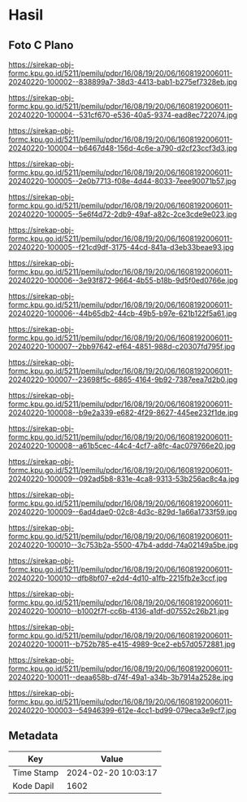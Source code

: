 # Hasil

## Foto C Plano

https://sirekap-obj-formc.kpu.go.id/5211/pemilu/pdpr/16/08/19/20/06/1608192006011-20240220-100002--838899a7-38d3-4413-bab1-b275ef7328eb.jpg

https://sirekap-obj-formc.kpu.go.id/5211/pemilu/pdpr/16/08/19/20/06/1608192006011-20240220-100004--531cf670-e536-40a5-9374-ead8ec722074.jpg

https://sirekap-obj-formc.kpu.go.id/5211/pemilu/pdpr/16/08/19/20/06/1608192006011-20240220-100004--b6467d48-156d-4c6e-a790-d2cf23ccf3d3.jpg

https://sirekap-obj-formc.kpu.go.id/5211/pemilu/pdpr/16/08/19/20/06/1608192006011-20240220-100005--2e0b7713-f08e-4d44-8033-7eee90071b57.jpg

https://sirekap-obj-formc.kpu.go.id/5211/pemilu/pdpr/16/08/19/20/06/1608192006011-20240220-100005--5e6f4d72-2db9-49af-a82c-2ce3cde9e023.jpg

https://sirekap-obj-formc.kpu.go.id/5211/pemilu/pdpr/16/08/19/20/06/1608192006011-20240220-100005--f21cd9df-3175-44cd-841a-d3eb33beae93.jpg

https://sirekap-obj-formc.kpu.go.id/5211/pemilu/pdpr/16/08/19/20/06/1608192006011-20240220-100006--3e93f872-9664-4b55-b18b-9d5f0ed0766e.jpg

https://sirekap-obj-formc.kpu.go.id/5211/pemilu/pdpr/16/08/19/20/06/1608192006011-20240220-100006--44b65db2-44cb-49b5-b97e-621b122f5a61.jpg

https://sirekap-obj-formc.kpu.go.id/5211/pemilu/pdpr/16/08/19/20/06/1608192006011-20240220-100007--2bb97642-ef64-4851-988d-c20307fd795f.jpg

https://sirekap-obj-formc.kpu.go.id/5211/pemilu/pdpr/16/08/19/20/06/1608192006011-20240220-100007--23698f5c-6865-4164-9b92-7387eea7d2b0.jpg

https://sirekap-obj-formc.kpu.go.id/5211/pemilu/pdpr/16/08/19/20/06/1608192006011-20240220-100008--b9e2a339-e682-4f29-8627-445ee232f1de.jpg

https://sirekap-obj-formc.kpu.go.id/5211/pemilu/pdpr/16/08/19/20/06/1608192006011-20240220-100008--a61b5cec-44c4-4cf7-a8fc-4ac079766e20.jpg

https://sirekap-obj-formc.kpu.go.id/5211/pemilu/pdpr/16/08/19/20/06/1608192006011-20240220-100009--092ad5b8-831e-4ca8-9313-53b256ac8c4a.jpg

https://sirekap-obj-formc.kpu.go.id/5211/pemilu/pdpr/16/08/19/20/06/1608192006011-20240220-100009--6ad4dae0-02c8-4d3c-829d-1a66a1733f59.jpg

https://sirekap-obj-formc.kpu.go.id/5211/pemilu/pdpr/16/08/19/20/06/1608192006011-20240220-100010--3c753b2a-5500-47b4-addd-74a02149a5be.jpg

https://sirekap-obj-formc.kpu.go.id/5211/pemilu/pdpr/16/08/19/20/06/1608192006011-20240220-100010--dfb8bf07-e2d4-4d10-a1fb-2215fb2e3ccf.jpg

https://sirekap-obj-formc.kpu.go.id/5211/pemilu/pdpr/16/08/19/20/06/1608192006011-20240220-100010--b1002f7f-cc6b-4136-a1df-d07552c26b21.jpg

https://sirekap-obj-formc.kpu.go.id/5211/pemilu/pdpr/16/08/19/20/06/1608192006011-20240220-100011--b752b785-e415-4989-9ce2-eb57d0572881.jpg

https://sirekap-obj-formc.kpu.go.id/5211/pemilu/pdpr/16/08/19/20/06/1608192006011-20240220-100011--deaa658b-d74f-49a1-a34b-3b7914a2528e.jpg

https://sirekap-obj-formc.kpu.go.id/5211/pemilu/pdpr/16/08/19/20/06/1608192006011-20240220-100003--54946399-612e-4cc1-bd99-079eca3e9cf7.jpg


## Metadata

| Key        | Value               |
| ---------- | ------------------- |
| Time Stamp | 2024-02-20 10:03:17 |
| Kode Dapil | 1602                |



